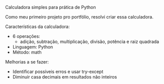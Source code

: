 Calculadora simples para prática de Python

Como meu primeiro projeto pro portfólio, resolvi criar essa calculadora.

Características da calculadora:
- 6 operações:
  - adição, subtração, multiplicação, divisão, potência e raiz quadrada
- Linguagem: Python
- Método: math

Melhorias a se fazer:
- Identificar possíveis erros e usar try-except
- Diminuir casa decimais em resultados não inteiros
